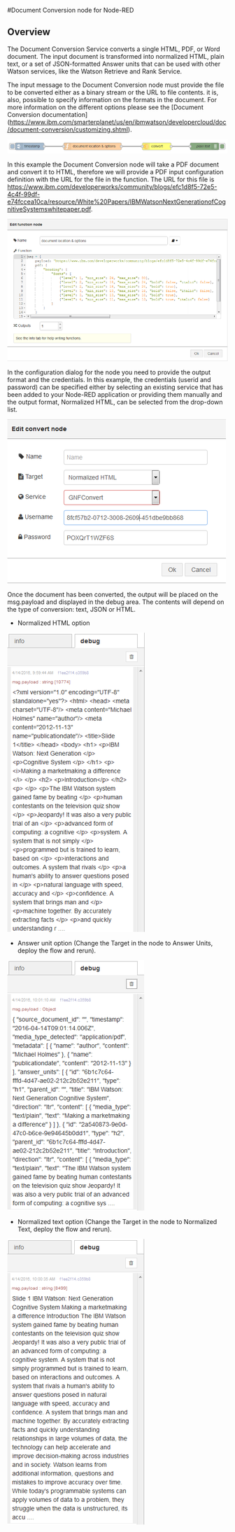 #Document Conversion node for Node-RED
## Overview

The Document Conversion Service converts a single HTML, PDF, or Word document. The input document is transformed into normalized HTML, plain text, or a set of JSON-formatted Answer units that can be used with other Watson services, like the Watson Retrieve and Rank Service.

The input message to the Document Conversion node must provide the file to be converted either as a binary stream or the URL to file contents. it is, also, possible to specify information on the formats in the document. For more information on the different options please see the [Document Conversion documentation] (https://www.ibm.com/smarterplanet/us/en/ibmwatson/developercloud/doc/document-conversion/customizing.shtml).

![Conversion node](images/dc_overview.png)

In this example the Document Conversion node will take a PDF document and convert it to HTML, therefore we will provide a PDF input configuration definition with the URL for the file in the function. The URL for this file is https://www.ibm.com/developerworks/community/blogs/efc1d8f5-72e5-4c4f-99df-e74fccea10ca/resource/White%20Papers/IBMWatsonNextGenerationofCognitiveSystemswhitepaper.pdf.

![Input data](images/dc_dialog.png)

In the configuration dialog for the node you need to provide the output format and the credentials. In this example, the credentials (userid and password) can be specified either by selecting an existing service that has been added to your Node-RED application or providing them manually and the output format, Normalized HTML, can be selected from the drop-down list.

![Conversion node](images/dc_dialog1.png)

Once the document has been converted, the output will be placed on the msg.payload and displayed in the debug area. The contents will depend on the type of conversion: text, JSON or HTML.

* Normalized HTML option

![Conversion output HTML](images/dc_output_html2.png)

* Answer unit option (Change the Target in the node to Answer Units, deploy the flow and rerun).

![Conversion output JSON](images/dc_output_json2.png)

* Normalized text option (Change the Target in the node to Normalized Text, deploy the flow and rerun).

![Conversion output TEXT](images/dc_output_txt2.png)

